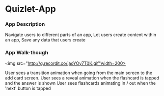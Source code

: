 # Quizlet-App
### App Description
Navigate users to different parts of an app, Let users create content within an app, Save any data that users create
### App Walk-though

<img src="http://g.recordit.co/jaoYOy7T0K.gif"width=200><br>

 User sees a transition animation when going from the main screen to the add card screen.
 User sees a reveal animation when the flashcard is tapped and the answer is shown
 User sees flashcards animating in / out when the 'next' button is tapped
